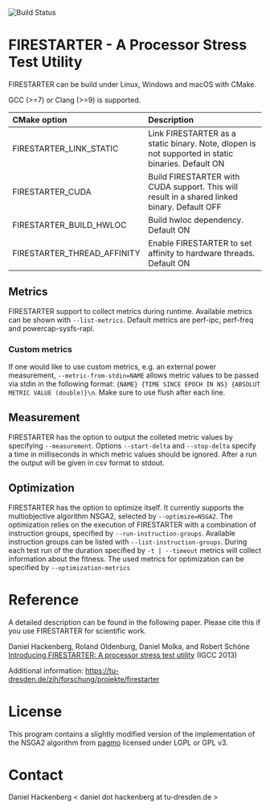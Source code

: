 ![Build Status](https://github.com/tud-zih-energy/FIRESTARTER/workflows/Build/badge.svg)

# FIRESTARTER - A Processor Stress Test Utility

FIRESTARTER can be build under Linux, Windows and macOS with CMake.

GCC (>=7) or Clang (>=9) is supported.

CMake option | Description
:--- | :---
FIRESTARTER_LINK_STATIC | Link FIRESTARTER as a static binary. Note, dlopen is not supported in static binaries. Default ON
FIRESTARTER_CUDA | Build FIRESTARTER with CUDA support. This will result in a shared linked binary. Default OFF
FIRESTARTER_BUILD_HWLOC | Build hwloc dependency. Default ON
FIRESTARTER_THREAD_AFFINITY | Enable FIRESTARTER to set affinity to hardware threads. Default ON

## Metrics

FIRESTARTER support to collect metrics during runtime.
Available metrics can be shown with `--list-metrics`.
Default metrics are perf-ipc, perf-freq and powercap-sysfs-rapl.

### Custom metrics

If one would like to use custom metrics, e.g. an external power measurement, `--metric-from-stdin=NAME` allows metric values to be passed via stdin in the following format:
`{NAME} {TIME SINCE EPOCH IN NS} {ABSOLUT METRIC VALUE (double)}\n`.
Make sure to use flush after each line.

## Measurement

FIRESTARTER has the option to output the colleted metric values by specifying `--measurement`.
Options `--start-delta` and `--stop-delta` specify a time in milliseconds in which metric values should be ignored.
After a run the output will be given in csv format to stdout.

## Optimization

FIRESTARTER has the option to optimize itself.
It currently supports the multiobjective algorithm NSGA2, selected by `--optimize=NSGA2`.
The optimization relies on the execution of FIRESTARTER with a combination of instruction groups, specified by `--run-instruction-groups`.
Available instruction groups can be listed with `--list-instruction-groups`.
During each test run of the duration specified by `-t | --timeout` metrics will collect information about the fitness.
The used metrics for optimization can be specified by `--optimization-metrics`

# Reference

A detailed description can be found in the following paper. Please cite this if you use FIRESTARTER for scientific work.

Daniel Hackenberg, Roland Oldenburg, Daniel Molka, and Robert Schöne
[Introducing FIRESTARTER: A processor stress test utility](http://dx.doi.org/10.1109/IGCC.2013.6604507) (IGCC 2013)

Additional information: https://tu-dresden.de/zih/forschung/projekte/firestarter

# License

This program contains a slightly modified version of the implementation of the NSGA2 algorithm from [pagmo](https://github.com/esa/pagmo2) licensed under LGPL or GPL v3.

# Contact

Daniel Hackenberg < daniel dot hackenberg at tu-dresden.de >
